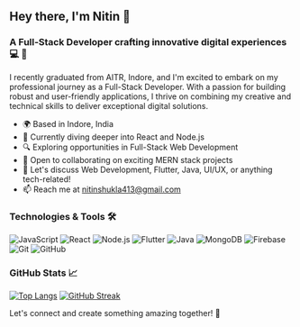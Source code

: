 ## Hey there, I'm Nitin 👋

### A Full-Stack Developer crafting innovative digital experiences 💻 🚀

I recently graduated from AITR, Indore, and I'm excited to embark on my professional journey as a Full-Stack Developer. With a passion for building robust and user-friendly applications, I thrive on combining my creative and technical skills to deliver exceptional digital solutions.

- 🌍 Based in Indore, India
- 🌱 Currently diving deeper into React and Node.js
- 🔍 Exploring opportunities in Full-Stack Web Development
- 👯 Open to collaborating on exciting MERN stack projects
- 💬 Let's discuss Web Development, Flutter, Java, UI/UX, or anything tech-related!
- 📫 Reach me at nitinshukla413@gmail.com

### Technologies & Tools 🛠️

![JavaScript](https://img.shields.io/badge/-JavaScript-black?style=flat-square&logo=javascript)
![React](https://img.shields.io/badge/-React-black?style=flat-square&logo=react)
![Node.js](https://img.shields.io/badge/-Node.js-black?style=flat-square&logo=Node.js)
![Flutter](https://img.shields.io/badge/-Flutter-black?style=flat-square&logo=flutter)
![Java](https://img.shields.io/badge/-Java-black?style=flat-square&logo=java)
![MongoDB](https://img.shields.io/badge/-MongoDB-black?style=flat-square&logo=mongodb)
![Firebase](https://img.shields.io/badge/-Firebase-black?style=flat-square&logo=firebase)
![Git](https://img.shields.io/badge/-Git-black?style=flat-square&logo=git)
![GitHub](https://img.shields.io/badge/-GitHub-black?style=flat-square&logo=github)

### GitHub Stats 📈

[![Top Langs](https://github-readme-stats.vercel.app/api/top-langs/?username=nitinshukla413&layout=compact)](https://github.com/anuraghazra/github-readme-stats)
[![GitHub Streak](https://streak-stats.demolab.com/?user=nitinshukla413)](https://git.io/streak-stats)

Let's connect and create something amazing together! 🚀
